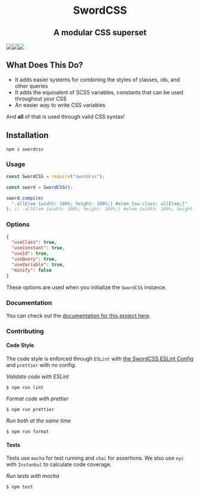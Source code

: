<h1 align="center">SwordCSS</h1>
<h2 align="center">A modular CSS superset</h2>

<img src="https://img.shields.io/coveralls/github/swordcss/swordcss?style=for-the-badge"><img src="https://img.shields.io/travis/swordcss/swordcss?style=for-the-badge"><img src="https://img.shields.io/npm/v/swordcss?style=for-the-badge"><br />

## What Does This Do?
* It adds easier systems for combining the styles of classes, ids, and other queries
* It adds the equivalent of SCSS variables, constants that can be used throughout your CSS
* An easier way to write CSS variables

And **all** of that is used through valid CSS syntax!

## Installation

`npm i swordcss`

### Usage

```javascript
const SwordCSS = require("swordcss");

const sword = SwordCSS();

sword.compile(
  ".allElem {width: 100%; height: 100%;} #elem {sw-class: allElem;}"
); // .allElem {width: 100%; height: 100%;} #elem {width: 100%; height: 100%;}
```

### Options

```json
{
  "useClass": true,
  "useConstant": true,
  "useId": true,
  "useQuery": true,
  "useVariable": true,
  "minify": false
}
```

These options are used when you initialize the `SwordCSS` instance.

### Documentation

You can check out the [documentation for this project here](https://swordcss.github.io/swordcss).

### Contributing

#### Code Style

The code style is enforced through `ESLint` with [the SwordCSS ESLint Config](https://github.com/swordcss/eslint-config-swordcss) and `prettier` with no config.  

_Validate code with ESLint_

```
$ npm run lint
```

_Format code with prettier_

```
$ npm run prettier
```

_Run both at the same time_

```
$ npm run format
```

#### Tests

Tests use `mocha` for test running and `chai` for assertions. We also use `nyc` with `Instanbul` to calculate code coverage.  

_Run tests with mocha_

```
$ npm test
```
